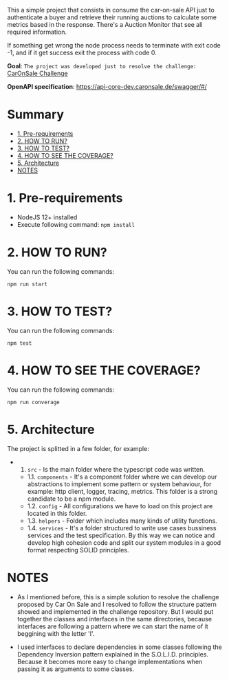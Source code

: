 This a simple project that consists in consume the car-on-sale API just to authenticate a buyer and retrieve their running auctions to calculate some metrics based in the response. There's a Auction Monitor that see all required information.

If something get wrong the node process needs to terminate with exit code -1, and if it get success exit the process with code 0.

**Goal**: `The project was developed just to resolve the challenge:` [CarOnSale Challenge](https://github.com/car-on-sale/cos-coding-challenge/tree/master/challenges/backend)

**OpenAPI specification**: https://api-core-dev.caronsale.de/swagger/#/

# Summary

* [1. Pre-requirements](#1-pre-requirements)
* [2. HOW TO RUN?](#2-how-to-run)
* [3. HOW TO TEST?](#3-how-to-test)
* [4. HOW TO SEE THE COVERAGE?](#4-how-to-see-the-coverage)
* [5. Architecture](#5-architecture)
* [NOTES](#notes)

# 1. Pre-requirements

- NodeJS 12+ installed
- Execute following command: `npm install`

# 2. HOW TO RUN?

You can run the following commands:
```
npm run start
```

# 3. HOW TO TEST?

You can run the following commands:
```
npm test
```

# 4. HOW TO SEE THE COVERAGE?

You can run the following commands:
```
npm run converage
```

# 5. Architecture

The project is splitted in a few folder, for example:

- 1. `src` - Is the main folder where the typescript code was written.
  - 1.1. `components` - It's a component folder where we can develop our abstractions to implement some pattern or system behaviour, for example: http client, logger, tracing, metrics. This folder is a strong candidate to be a npm module.
  - 1.2. `config` - All configurations we have to load on this project are located in this folder.
  - 1.3. `helpers` - Folder which includes many kinds of utility functions.
  - 1.4. `services` - It's a folder structured to write use cases bussiness services and the test specification. By this way we can notice and develop high cohesion code and split our system modules in a good format respecting SOLID principles. 

# NOTES

- As I mentioned before, this is a simple solution to resolve the challenge proposed by Car On Sale and I resolved to follow the structure pattern showed and implemented in the challenge repository. But I would put together the classes and interfaces in the same directories, because interfaces are following a pattern where we can start the name of it beggining with the letter 'I'.

- I used interfaces to declare dependencies in some classes following the Dependency Inversion pattern explained in the S.O.L.I.D. principles. Because it becomes more easy to change implementations when passing it as arguments to some classes.
